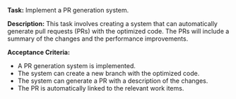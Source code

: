 **Task:** Implement a PR generation system.

**Description:**
This task involves creating a system that can automatically generate pull requests (PRs) with the optimized code. The PRs will include a summary of the changes and the performance improvements.

**Acceptance Criteria:**
- A PR generation system is implemented.
- The system can create a new branch with the optimized code.
- The system can generate a PR with a description of the changes.
- The PR is automatically linked to the relevant work items.
